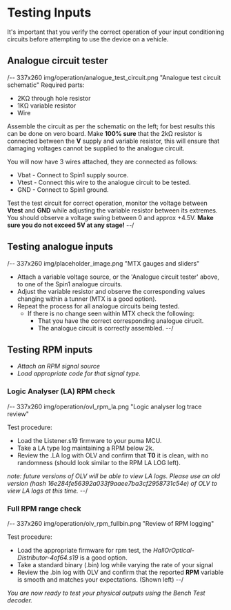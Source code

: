 # Testing Inputs

It's important that you verify the correct operation of your input conditioning circuits before attempting to use the device on a vehicle.

## Analogue circuit tester
/-- 337x260 img/operation/analogue_test_circuit.png "Analogue test circuit schematic" 
Required parts:

 - 2K&ohm; through hole resistor
 - 1K&ohm; variable resistor
 - Wire

Assemble the circuit as per the schematic on the left; for best results this can be done on vero board. Make **100% sure** that the 2k&ohm; resistor is connected between the **V** supply and variable resistor, this will ensure that damaging voltages cannot be supplied to the analogue circuit.

You will now have 3 wires attached, they are connected as follows:

 - Vbat -  Connect to Spin1 supply source.
 - Vtest - Connect this wire to the analogue circuit to be tested.
 - GND - Connect to Spin1 ground.

Test the test circuit for correct operation, monitor the voltage between **Vtest** and **GND** while adjusting the variable resistor between its extremes. You should observe a voltage swing between 0 and approx +4.5V. **Make sure you do not exceed 5V at any stage!**
--/

## Testing analogue inputs
/-- 337x260 img/placeholder_image.png "MTX gauges and sliders"
 
 - Attach a variable voltage source, or the 'Analogue circuit tester' above, to one of the Spin1 analogue circuits.
 - Adjust the variable resistor and observe the corresponding values changing within a tunner (MTX is a good option).
 - Repeat the process for all analogue circuits being tested.
	- If there is no change seen within MTX check the following:
		- That you have the correct corresponding analogue cirucit.
		- The analogue circuit is correctly assembled. 
--/

## Testing RPM inputs

 - *Attach an RPM signal source*
 - *Load appropriate code for that signal type.*

### Logic Analyser (LA) RPM check
/-- 337x260 img/operation/ovl_rpm_la.png "Logic analyser log trace review" 
 
Test procedure:
 - Load the Listener.s19 firmware to your puma MCU.
 - Take a LA type log maintaining a RPM below 2k.
 - Review the .LA log with OLV and confirm that **T0** it is clean, with no randomness (should look similar to the RPM LA LOG left).

*note: future versions of OLV will be able to view LA logs. Please use an old version (hash 16e284fe56392a033f9aaee7ba3cf2958731c54e) of OLV to view LA logs at this time.*
--/

### Full RPM range check
/-- 337x260 img/operation/olv_rpm_fullbin.png "Review of RPM logging"

Test procedure:
 - Load the appropriate firmware for rpm test, the *HallOrOptical-Distributor-4of64.s19* is a good option.
 - Take a standard binary (.bin) log while varying the rate of your signal
 - Review the .bin log with OLV and confirm that the reported **RPM** variable is smooth and matches your expectations. (Shown left)
--/

*You are now ready to test your physical outputs using the Bench Test decoder.*

